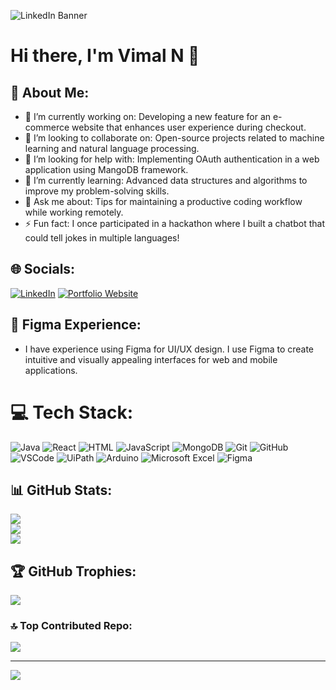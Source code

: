 ![LinkedIn Banner](https://media.licdn.com/dms/image/D5616AQEWy7nFeKrFiA/profile-displaybackgroundimage-shrink_350_1400/0/1709995339842?e=1715212800&v=beta&t=YUo61Ovg7Jo0Wg6T3dcDSLIeE3yjUW7kX36HITVcaY4)

# Hi there, I'm Vimal N 👋

## 💫 About Me:

- 🔭 I’m currently working on: Developing a new feature for an e-commerce website that enhances user experience during checkout.
- 👯 I’m looking to collaborate on: Open-source projects related to machine learning and natural language processing.
- 🤔 I’m looking for help with: Implementing OAuth authentication in a web application using MangoDB framework.
- 🌱 I’m currently learning: Advanced data structures and algorithms to improve my problem-solving skills.
- 💬 Ask me about: Tips for maintaining a productive coding workflow while working remotely.
- ⚡ Fun fact: I once participated in a hackathon where I built a chatbot that could tell jokes in multiple languages!

## 🌐 Socials:

[![LinkedIn](https://img.shields.io/badge/LinkedIn-%230077B5.svg?logo=linkedin&logoColor=white)](https://linkedin.com/in/https://www.linkedin.com/in/vimal-n-8ab419267/)
[![Portfolio Website](https://img.shields.io/badge/Portfolio%20Website-%23-3a86ff.svg?style=for-the-badge&logoColor=white)](https://rb.gy/gyv3up)

## 🎨 Figma Experience:

- I have experience using Figma for UI/UX design. I use Figma to create intuitive and visually appealing interfaces for web and mobile applications.

# 💻 Tech Stack:

![Java](https://img.shields.io/badge/java-%23ED8B00.svg?style=for-the-badge&logo=openjdk&logoColor=white)
![React](https://img.shields.io/badge/react-%2320232a.svg?style=for-the-badge&logo=react&logoColor=%2361DAFB)
![HTML](https://img.shields.io/badge/-HTML-239120?style=for-the-badge&logo=html5&logoColor=white)
![JavaScript](https://img.shields.io/badge/-JavaScript-%23323330?style=for-the-badge&logo=javascript&logoColor=%23F7DF1E)
![MongoDB](https://img.shields.io/badge/mongodb-%2307405e.svg?style=for-the-badge&logo=mongodb&logoColor=white)
![Git](https://img.shields.io/badge/git-%23F05033.svg?style=for-the-badge&logo=git&logoColor=white)
![GitHub](https://img.shields.io/badge/github-%23121011.svg?style=for-the-badge&logo=github&logoColor=white)
![VSCode](https://img.shields.io/badge/vscode-%23007ACC.svg?style=for-the-badge&logo=visual-studio-code&logoColor=white)
![UiPath](https://img.shields.io/badge/uipath-%2300455e.svg?style=for-the-badge&logo=UiPath&logoColor=white)
![Arduino](https://img.shields.io/badge/-Arduino-00979D?style=for-the-badge&logo=Arduino&logoColor=white)
![Microsoft Excel](https://img.shields.io/badge/-Microsoft%20Excel-217346?style=for-the-badge&logo=microsoft-excel&logoColor=white)
![Figma](https://img.shields.io/badge/Figma-%23F24E1E.svg?style=for-the-badge&logo=figma&logoColor=white)


## 📊 GitHub Stats:

![](https://github-readme-stats.vercel.app/api?username=vimal-2003&theme=dark&hide_border=false&include_all_commits=false&count_private=false)<br/>
![](https://github-readme-streak-stats.herokuapp.com/?user=vimal-2003&theme=dark&hide_border=false)<br/>
![](https://github-readme-stats.vercel.app/api/top-langs/?username=vimal-2003&theme=dark&hide_border=false&include_all_commits=false&count_private=false&layout=compact)

## 🏆 GitHub Trophies:

![](https://github-profile-trophy.vercel.app/?username=vimal-2003&theme=radical&no-frame=false&no-bg=true&margin-w=4)

### 🔝 Top Contributed Repo:

![](https://github-contributor-stats.vercel.app/api?username=vimal-2003&limit=5&theme=dark&combine_all_yearly_contributions=true)

---
[![](https://visitcount.itsvg.in/api?id=vimal-2003&icon=0&color=0)](https://visitcount.itsvg.in)

<!-- Proudly created with GPRM ( https://gprm.itsvg.in ) -->
